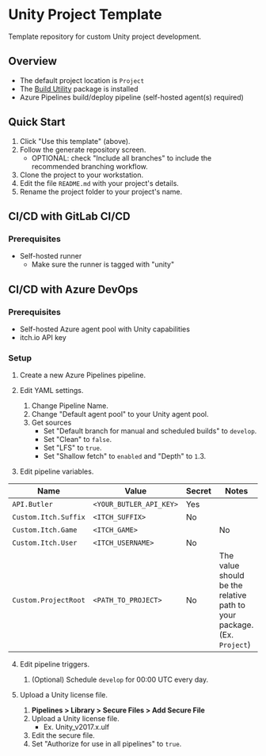 # Unity Project Template

Template repository for custom Unity project development.

## Overview
-	The default project location is `Project`
-	The [Build Utility](https://github.com/AndrewMJordan/build-utility) package is installed
-	Azure Pipelines build/deploy pipeline (self-hosted agent(s) required)

## Quick Start
1. Click "Use this template" (above).
2. Follow the generate repository screen.
	- OPTIONAL: check "Include all branches" to include the recommended branching workflow.
3. Clone the project to your workstation.
4. Edit the file `README.md` with your project's details.
5. Rename the project folder to your project's name.

## CI/CD with GitLab CI/CD
### Prerequisites
- Self-hosted runner
	- Make sure the runner is tagged with "unity"

## CI/CD with Azure DevOps
### Prerequisites
- Self-hosted Azure agent pool with Unity capabilities
- itch.io API key

### Setup
1. Create a new Azure Pipelines pipeline.

2. Edit YAML settings.
	1. Change Pipeline Name.
	2. Change "Default agent pool" to your Unity agent pool.
	3. Get sources
		- Set "Default branch for manual and scheduled builds" to `develop`.
		- Set "Clean" to `false`.
		- Set "LFS" to `true`.
		- Set "Shallow fetch" to `enabled` and "Depth" to `1`.3. 

3. Edit pipeline variables.

| Name | Value | Secret | Notes |
| --- | --- | --- | --- |
| `API.Butler` | `<YOUR_BUTLER_API_KEY>` | Yes |  |
| `Custom.Itch.Suffix` | `<ITCH_SUFFIX>` | No |  |
| `Custom.Itch.Game` | `<ITCH_GAME>` |  | No |
| `Custom.Itch.User` | `<ITCH_USERNAME>` | No |  |
| `Custom.ProjectRoot` | `<PATH_TO_PROJECT>` | No | The value should be the relative path to your package. (Ex. `Project`) |

4. Edit pipeline triggers.
	1. (Optional) Schedule `develop` for 00:00 UTC every day.

5. Upload a Unity license file.
	1. **Pipelines > Library > Secure Files > Add Secure File**
	2. Upload a Unity license file.
    	- Ex. Unity_v2017.x.ulf
	3. Edit the secure file.
	4. Set "Authorize for use in all pipelines" to `true`. 
